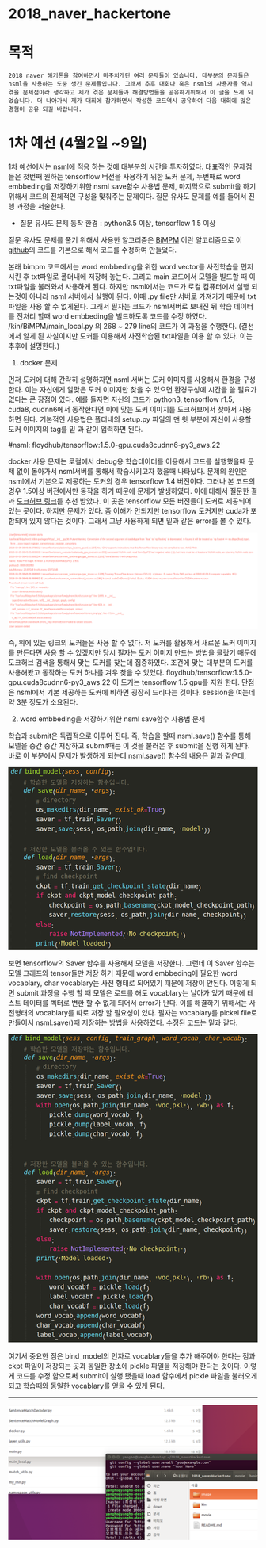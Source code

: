 # 2018_naver_hackertone



# 목적

    2018 naver 해커톤을 참여하면서 마주치게된 여러 문제들이 있습니다. 대부분의 문제들은 nsml을 사용하는 도중 생긴 문제들입니다. 그래서 추후 대회나 혹은 nsml의 사용자들 역시 겪을 문제점이라 생각하고 제가 겪은 문제들과 해결방법들을 공유하기위해서 이 글을 쓰게 되었습니다. 더 나아가서 제가 대회에 참가하면서 작성한 코드역시 공유하여 다음 대회에 많은 경험이 공유 되길 바랍니다.


# 1차 예선 (4월2일 ~9일)
 1차 예선에서는 nsml에 적응 하는 것에 대부분의 시간을 투자하였다. 대표적인 문제점들은 첫번째 원하는 tensorflow 버전을 사용하기 위한 도커 문제, 두번째로 word embbeding을 저장하기위한 nsml save함수 사용법 문제, 마지막으로 submit을 하기 위해서 코드의 전체적인 구성을 맞춰주는 문제이다.
 질문 유사도 문제를 예를 들어서 진행 과정을 서술한다.
 
- 질문 유사도 문제
동작 환경 : python3.5 이상, tensorflow 1.5 이상

질문 유사도 문제를 풀기 위해서 사용한 알고리즘은 [BiMPM](https://arxiv.org/pdf/1702.03814.pdf) 이란 알고리즘으로 이 [github](https://github.com/zhiguowang/BiMPM)의 코드를 기본으로 해서 코드를 수정하여 만들었다. 

  본래 bimpm 코드에서는 word embbeding을 위한 word vector를 사전학습을 먼저 시킨 후 txt파일로 폴더내에 저장해 놓는다. 그리고 main 코드에서 모델을 빌드할 때 이 txt파일을 불러와서 사용하게 된다. 하지만 nsml에서는 코드가 로컬 컴퓨터에서 실행 되는것이 아니라 nsml 서버에서 실행이 된다. 이때
.py file만 서버로 가져가기 때문에 txt파일을 사용 할 수 없게된다. 그래서 필자는 코드가 nsml서버로 보내진 뒤 학습 데이터를 전처리 할때 word
embbeding을 빌드하도록 코드를 수정 하였다. /kin/BiMPM/main_local.py 의 268 ~ 279 line의 코드가 이 과정을 수행한다.
(결선에서 알게 된 사실이지만 도커를 이용해서 사전학습된 txt파일을 이용 할 수 있다. 이는 추후에 설명한다.)

1. docker 문제

먼저 도커에 대해 간략히 설명하자면 nsml 서버는 도커 이미지를 사용해서 환경을 구성한다. 이는 자신에게 알맞은 도커 이미지만 찾을 수 있으면 환경구성에 시간을 쓸 필요가 없다는 큰 장점이 있다. 예를 들자면 자신의 코드가 python3, tensorflow r1.5, cuda8, cudnn6에서 동작한다면 이에 맞는 도커 이미지를 도크허브에서 찾아서 사용하면 된다. 기본적인 사용법은 폴더내의 setup.py 파일의 맨 윗 부분에 자신이 사용할 도커 이미지의 tag를 밑 과 같이 입력하면 된다.

#nsml: floydhub/tensorflow:1.5.0-gpu.cuda8cudnn6-py3_aws.22


 docker 사용 문제는 로컬에서 debug용 학습데이터를 이용해서 코드를 실행했을때 문제 없이 돌아가서 nsml서버를 통해서 학습시키고자 했을때 나타났다. 문제의 원인은 nsml에서 기본으로 제공하는 도커의 경우 tensorflow 1.4 버전이다. 그러나 본 코드의 경우 1.5이상 버전에서만 동작을 하기 때문에 문제가 발생하였다. 이에 대해서 질문한 결과 [도크허브 링크](https://hub.docker.com/r/tensorflow/tensorflow/tags/)를 추천 받았다. 이 곳은 tensorflow 모든 버전들이 도커로 제공되어 있는 곳이다. 하지만 문제가 있다. 좀 이해가 안되지만 tensorflow 도커지만 cuda가 포함되어 있지 않다는 것이다. 그래서 그냥 사용하게 되면 밑과 같은 error를 볼 수 있다. 

![cuda error](./image/im1.png)
 
즉, 위에 있는 링크의 도커들은 사용 할 수 없다. 저 도커를 활용해서 새로운 도커 이미지를 만든다면 사용 할 수 있겠지만 당시 필자는 도커 이미지 만드는 방법을 몰랐기 때문에 도크허브 검색을 통해서 맞는 도커를 찾는데 집중하였다. 조건에 맞는 대부분의 도커를 사용해봤고 동작하는 도커 하나를 겨우 찾을 수 있었다. floydhub/tensorflow:1.5.0-gpu.cuda8cudnn6-py3_aws.22 이 도커는 tensorflow 1.5 gpu를 지원 한다. 단점은 nsml에서 기본 제공하는 도커에 비하면 굉장히 드리다는 것이다. session을 여는데 약 3분 정도가 소요된다.


2.  word embbeding을 저장하기위한 nsml save함수 사용법 문제
 
학습과 submit은 독립적으로 이루어 진다. 즉, 학습을 할때 nsml.save() 함수를 통해 모델을 중간 중간 저장하고 submit때는 이 것을 불러온 후 submit을 진행 하게 된다. 바로 이 부분에서 문제가 발생하게 되는데 nsml.save() 함수의 내용은 밑과 같은데, 

![nsml.save ori](./image/im2.png)

보면 tensorflow의 Saver 함수를 사용해서 모델을 저장한다. 그런데 이 Saver 함수는 모델 그래프와 tensor들만 저장 하기 때문에 word embbeding에 필요한 word vocablary, char vocablary는 사전 형태로 되어있기 때문에 저장이 안된다. 이렇게 되면 submit 과정을 수행 할 때 모델은 로드를 해도 vocablary는 날아가 있기 때문에 테스트 데이터를 벡터로 변환 할 수 없게 되어서 error가 난다. 이를 해결하기 위해서는 사전형태의 vocablary를 따로 저장 할 필요성이 있다. 필자는 vocablary를 pickel file로 만들어서 nsml.save()때 저장하는 방법을 사용하였다. 수정된 코드는 밑과 같다. 

![nsml.save ori](./image/im3.png)

여기서 중요한 점은 bind_model의 인자로 vocablary들을 추가 해주어야 한다는 점과 ckpt 파일이 저장되는 곳과 동일한 장소에 pickle 파일을 저장해야 한다는 것이다. 이렇게 코드를 수정 함으로써 submit이 실행 됐을때 load 함수에서 pickle 파일을 불러오게 되고 학습때와 동일한 vocablary를 얻을 수 있게 된다.

----
![testimage](./image/test1.png)


